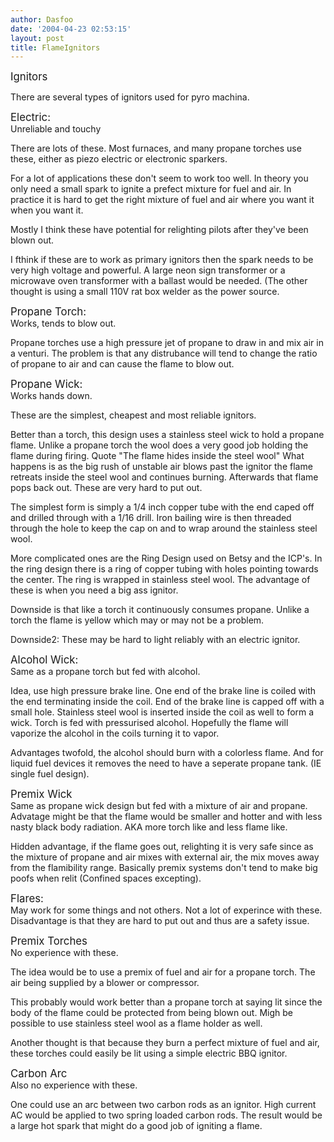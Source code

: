 ```yaml
---
author: Dasfoo
date: '2004-04-23 02:53:15'
layout: post
title: FlameIgnitors
---
```


<big>Ignitors</big>

There are several types of ignitors used for pyro machina.

<big>Electric:</big><br>
Unreliable and touchy

There are lots of these.  Most furnaces, and many propane torches use these, either as  piezo electric or electronic sparkers.

For a lot of applications these don't seem to work too well.  In theory you only need a small spark to ignite a prefect mixture for fuel and air.  In practice it is hard to get the right mixture of fuel and air where you want it when you want it.

Mostly I think these have potential for relighting pilots after they've been blown out.

I fthink if these are to work as primary ignitors then the spark needs to be very high voltage and powerful.  A large neon sign transformer or a microwave oven transformer with a ballast would be needed.  (The other thought is using a small 110V rat box welder as the power source.

<big>Propane Torch:</big><br>
Works, tends to blow out.

Propane torches use a high pressure jet of propane to draw in and mix air in a venturi.  The problem is that any distrubance will tend to change the ratio of propane to air and can cause the flame to blow out.


<big>Propane Wick:</big><br>
Works hands down.   

These are the simplest, cheapest and most reliable ignitors.

Better than a torch, this design uses a stainless steel wick to hold a propane flame.  Unlike a propane torch the wool does a very good job holding the flame during firing.  Quote "The flame hides inside the steel wool"  What happens is as the big rush of unstable air blows past the ignitor the flame retreats inside the steel wool and continues burning.  Afterwards that flame pops back out.  These are very hard to put out.

The simplest form is simply a 1/4 inch copper tube with the end caped off and drilled through with a 1/16
drill.  Iron bailing wire is then threaded through the hole to keep the cap on and to wrap around the
stainless steel wool.

More complicated ones are the Ring Design used on Betsy and the ICP's.  In the ring design there is a ring of copper tubing with holes pointing towards the center.  The ring is wrapped in stainless steel wool.  The advantage of these is when you need a big ass ignitor.

Downside is that like a torch it continuously consumes propane.  Unlike a torch the flame is yellow which may or may not be a problem.

Downside2: These may be hard to light reliably with an electric ignitor.

<big>Alcohol Wick:</big><br>
Same as a propane torch but fed with alcohol.

Idea, use high pressure brake line.  One end of the brake line is coiled with the end terminating inside the coil. End of the brake line is capped off with a small hole.  Stainless steel wool is inserted inside the coil as well to form a wick.  Torch is fed with pressurised alcohol.  Hopefully the flame will vaporize the alcohol in the coils turning it to vapor.

Advantages twofold, the alcohol should burn with a colorless flame.  And for liquid fuel devices it removes the need to have a seperate propane tank.  (IE single fuel design).

<big>Premix Wick</big><br>
Same as propane wick design but fed with a mixture of air and propane.  Advatage might be that the flame would be smaller and hotter and with less nasty black body radiation.  AKA more torch like and less flame like.

Hidden advantage, if the flame goes out, relighting it is very safe since as the mixture of propane and air mixes with external air, the mix moves away from the flamibility range.  Basically premix systems don't tend to make big poofs when relit (Confined spaces excepting).

<big>Flares:</big><br>
May work for some things and not others.  Not a lot of experince with these.  Disadvantage is that they are hard to put out and thus are a safety issue.

<big>Premix Torches</big><br>
No experience with these.

The idea would be to use a premix of fuel and air for a propane torch.  The air being supplied by a blower or compressor.  

This probably would work better than a propane torch at saying lit since the body of the flame could be protected from being blown out.  Migh be possible to use stainless steel wool as a flame holder as well.

Another thought is that because they burn a perfect mixture of fuel and air, these torches could easily be lit using a simple electric BBQ ignitor.

<big>Carbon Arc</big><br>
Also no experience with these.

One could use an arc between two carbon rods as an ignitor.  High current AC would be applied to two spring loaded carbon rods.  The result would be a large hot spark that might do a good job of igniting a flame.

